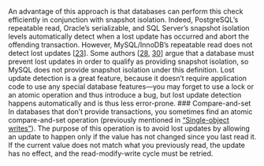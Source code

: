 
An advantage of this approach is that databases can perform this check efficiently in conjunction
with snapshot isolation. Indeed, PostgreSQL’s repeatable read, Oracle’s serializable, and SQL
Server’s snapshot isolation levels automatically detect when a lost update has occurred and abort
the offending transaction. However, MySQL/InnoDB’s repeatable read does not detect lost updates
[[23](ch07.html#Kleppmann2014ut)]. Some authors
[[28](ch07.html#Berenson1995kj),
[30](ch07.html#Bailis2014vc_ch7)] argue that a database must prevent lost
updates in order to qualify as providing snapshot isolation, so MySQL does not provide snapshot
isolation under this definition. Lost update detection is a great feature, because it doesn’t require application code to use any
special database features—you may forget to use a lock or an atomic operation and thus introduce
a bug, but lost update detection happens automatically and is thus less error-prone. ### Compare-and-set 
In databases that don’t provide transactions, you sometimes find an atomic compare-and-set operation
(previously mentioned in [“Single-object writes”](#sec_transactions_single_object)). The purpose of this operation is to
avoid lost updates by allowing an update to happen only if the value has not changed since you last
read it. If the current value does not match what you previously read, the update has no effect, and
the read-modify-write cycle must be retried.